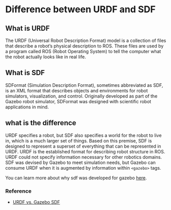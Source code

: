 # Difference between URDF and SDF

## What is URDF

The URDF (Universal Robot Description Format) model is a collection of files that describe a robot’s physical description to ROS. These files are used by a program called ROS (Robot Operating System) to tell the computer what the robot actually looks like in real life.

## What is SDF

SDFormat (Simulation Description Format), sometimes abbreviated as SDF, is an XML format that describes objects and environments for robot simulators, visualization, and control. Originally developed as part of the Gazebo robot simulator, SDFormat was designed with scientific robot applications in mind.

## what is the difference

URDF specifies a robot, but SDF also specifies a world for the robot to live in, which is a much larger set of things. Based on this premise, SDF is designed to represent a superset of everything that can be represented in URDF. URDF is the established format for describing robot structure in ROS. URDF could not specify information necessary for other robotics domains. SDF was devised by Gazebo to meet simulation needs, but Gazebo can consume URDF when it is augmented by information within `<gazebo>` tags.

You can learn more about why sdf was developed for gazebo [here](http://gazebosim.org/tutorials?tut=ros_urdf).

### Reference

  - [URDF vs. Gazebo SDF](https://newscrewdriver.com/2018/07/31/ros-notes-urdf-vs-gazebo-sdf/)